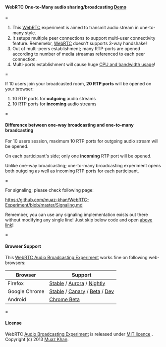 #### WebRTC One-to-Many audio sharing/broadcasting [Demo](https://www.webrtc-experiment.com/audio-broadcast/)

=

1. This [WebRTC](https://www.webrtc-experiment.com/) experiment is aimed to transmit audio stream in one-to-many style.
2. It setups multiple peer connections to support multi-user connectivity feature. Rememebr, [WebRTC](https://www.webrtc-experiment.com/) doesn't supports 3-way handshake!
3. Out of multi-peers establishment; many RTP-ports are opened according to number of media streamas referenced to each peer connection.
4. Multi-ports establishment will cause huge [CPU and bandwidth usage](https://www.webrtc-experiment.com/docs/RTP-usage.html)!

=

If 10 users join your broadcasted room, **20 RTP ports** will be opened on your browser:

1. 10 RTP ports for **outgoing** audio streams
2. 10 RTP ports for **incoming** audio streams

=

#### Difference between one-way broadcasting and one-to-many broadcasting

For 10 users session, maximum 10 RTP ports for outgoing audio stream will be opened.

On each participant's side; only one **incoming** RTP port will be opened.

Unlike one-way broadcasting; one-to-many broadcasting experiment opens both outgoing as well as incoming RTP ports for each participant.

=

For signaling; please check following page:

https://github.com/muaz-khan/WebRTC-Experiment/blob/master/Signaling.md

Remember, you can use any signaling implementation exists out there without modifying any single line! Just skip below code and open [above link](https://github.com/muaz-khan/WebRTC-Experiment/blob/master/Signaling.md)!

=

#### Browser Support 

This [WebRTC Audio Broadcasting Experiment](https://www.webrtc-experiment.com/audio-broadcast/) works fine on following web-browsers:

| Browser        | Support           |
| ------------- |-------------|
| Firefox | [Stable](http://www.mozilla.org/en-US/firefox/new/) / [Aurora](http://www.mozilla.org/en-US/firefox/aurora/) / [Nightly](http://nightly.mozilla.org/) |
| Google Chrome | [Stable](https://www.google.com/intl/en_uk/chrome/browser/) / [Canary](https://www.google.com/intl/en/chrome/browser/canary.html) / [Beta](https://www.google.com/intl/en/chrome/browser/beta.html) / [Dev](https://www.google.com/intl/en/chrome/browser/index.html?extra=devchannel#eula) |
| Android | [Chrome Beta](https://play.google.com/store/apps/details?id=com.chrome.beta&hl=en) |

=

#### License

WebRTC [Audio Broadcasting Experiment](https://www.webrtc-experiment.com/audio-broadcast/) is released under [MIT licence](https://www.webrtc-experiment.com/licence/) . Copyright (c) 2013 [Muaz Khan](https://plus.google.com/100325991024054712503).
